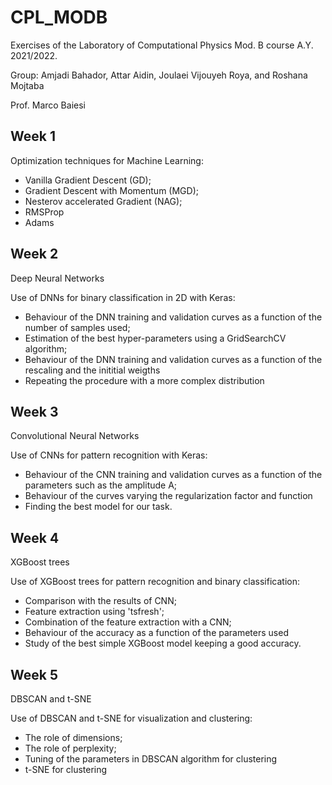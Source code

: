 # CPL_MODB
Exercises of the Laboratory of Computational Physics Mod. B course A.Y. 2021/2022.

Group: Amjadi Bahador, Attar Aidin, Joulaei Vijouyeh Roya, and Roshana Mojtaba

Prof. Marco Baiesi

## Week 1

Optimization techniques for Machine Learning:
- Vanilla Gradient Descent (GD);
- Gradient Descent with Momentum (MGD);
- Nesterov accelerated Gradient (NAG);
- RMSProp
- Adams

## Week 2

Deep Neural Networks

Use of DNNs for binary classification in 2D with Keras:
- Behaviour of the DNN training and validation curves as a function of the number of samples used;
- Estimation of the best hyper-parameters using a GridSearchCV algorithm;
- Behaviour of the DNN training and validation curves as a function of the rescaling and the inititial weigths
- Repeating the procedure with a more complex distribution

## Week 3

Convolutional Neural Networks

Use of CNNs for pattern recognition with Keras:
- Behaviour of the CNN training and validation curves as a function of the parameters such as the amplitude A;
- Behaviour of the curves varying the regularization factor and function
- Finding the best model for our task.

## Week 4

XGBoost trees

Use of XGBoost trees for pattern recognition and binary classification:
- Comparison with the results of CNN;
- Feature extraction using 'tsfresh';
- Combination of the feature extraction with a CNN;
- Behaviour of the accuracy as a function of the parameters used
- Study of the best simple XGBoost model keeping a good accuracy.

## Week 5

DBSCAN and t-SNE

Use of DBSCAN and t-SNE for visualization and clustering:
- The role of dimensions;
- The role of perplexity;
- Tuning of the parameters in DBSCAN algorithm for clustering
- t-SNE for clustering
